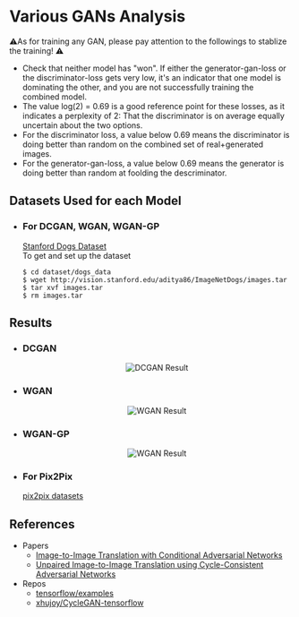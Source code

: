 # Various GANs Analysis

:warning:As for training any GAN, please pay attention to the followings to stablize the training! :warning:
- Check that neither model has "won". If either the generator-gan-loss or the discriminator-loss gets very low, it's an indicator that one model is dominating the other, and you are not successfully training the combined model.
- The value log(2) = 0.69 is a good reference point for these losses, as it indicates a perplexity of 2: That the discriminator is on average equally uncertain about the two options.
- For the discriminator loss, a value below 0.69 means the discriminator is doing better than random on the combined set of real+generated images.
- For the generator-gan-loss, a value below 0.69 means the generator is doing better than random at foolding the descriminator.

## Datasets Used for each Model
- ### For DCGAN, WGAN, WGAN-GP
  [Stanford Dogs Dataset](http://vision.stanford.edu/aditya86/ImageNetDogs/)<br>
  To get and set up the dataset
  ```console
  $ cd dataset/dogs_data
  $ wget http://vision.stanford.edu/aditya86/ImageNetDogs/images.tar
  $ tar xvf images.tar
  $ rm images.tar
  ```
  
## Results
- ### DCGAN
  <div align="center">
  <img src="https://user-images.githubusercontent.com/37681936/75147367-7a52ed80-5740-11ea-88f6-445813b33b88.png" alt="DCGAN Result">
  </div>
- ### WGAN
  <div align="center">
  <img src="https://user-images.githubusercontent.com/37681936/74636528-88869400-51ab-11ea-983a-146934353f8b.png" alt="WGAN Result">
  </div>
- ### WGAN-GP
  <div align="center">
  <img src="https://user-images.githubusercontent.com/37681936/75090485-ad617980-55a6-11ea-88e3-3639ab2bc1e4.png" alt="WGAN Result">
  </div>

- ### For Pix2Pix
  [pix2pix datasets](https://people.eecs.berkeley.edu/~tinghuiz/projects/pix2pix/datasets/)
  
## References
- Papers
  - [Image-to-Image Translation with Conditional Adversarial Networks](https://arxiv.org/abs/1611.07004)
  - [Unpaired Image-to-Image Translation using Cycle-Consistent Adversarial Networks](https://arxiv.org/abs/1703.10593)
- Repos
  - [tensorflow/examples](https://github.com/tensorflow/examples)
  - [xhujoy/CycleGAN-tensorflow](https://github.com/xhujoy/CycleGAN-tensorflow)